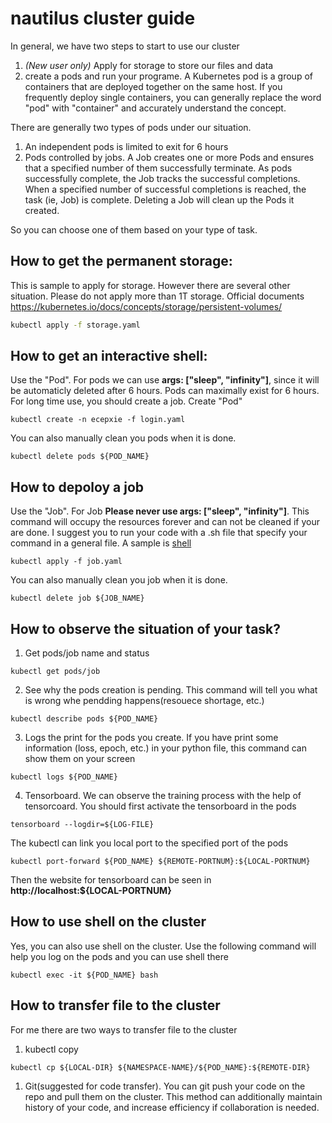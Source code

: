 # nautilus cluster guide
In general, we have two steps to start to use our cluster
1. *(New user only)* Apply for storage to store our files and data
2. create a pods and run your programe. A Kubernetes pod is a group of containers that are deployed together on the same host. If you frequently deploy single containers, you can generally replace the word "pod" with "container" and accurately understand the concept.

There are generally two types of pods under our situation. 
1. An independent pods is limited to exit for 6 hours
2. Pods controlled by jobs. A Job creates one or more Pods and ensures that a specified number of them successfully terminate. As pods successfully complete, the Job tracks the successful completions. When a specified number of successful completions is reached, the task (ie, Job) is complete. Deleting a Job will clean up the Pods it created.

So you can choose one of them based on your type of task.

## How to get the permanent storage:
This is sample to apply for storage. However there are several other situation. Please do not apply more than 1T storage. Official documents https://kubernetes.io/docs/concepts/storage/persistent-volumes/
```bash
kubectl apply -f storage.yaml
```
## How to get an interactive shell:
Use the "Pod". For pods we can use **args: ["sleep", "infinity"]**, since it will be automaticly deleted after 6 hours.
Pods can maximally exist for 6 hours. For long time use, you should create a job.
Create "Pod"
```
kubectl create -n ecepxie -f login.yaml
```
You can also manually clean you pods when it is done.
```
kubectl delete pods ${POD_NAME}
```
## How to depoloy a job
Use the "Job". For Job **Please never use args: ["sleep", "infinity"]**. This command will occupy the resources forever and can not be cleaned if your are done. I suggest you to run your code with a .sh file that specify your command in a general file. A sample is [shell](train.sh)

```
kubectl apply -f job.yaml
```
You can also manually clean you job when it is done.
```
kubectl delete job ${JOB_NAME}
```

## How to observe the situation of your task?
1. Get pods/job name and status
```
kubectl get pods/job
```
2. See why the pods creation is pending. This command will tell you what is wrong whe pendding happens(resouece shortage, etc.)
```
kubectl describe pods ${POD_NAME}
```
3. Logs the print for the pods you create. If you have print some information (loss, epoch, etc.) in your python file, this command can show them on your screen
```
kubectl logs ${POD_NAME}
```
4. Tensorboard. We can observe the training process with the help of tensorcoard. You should first activate the tensorboard in the pods
```
tensorboard --logdir=${LOG-FILE}
```
The kubectl can link you local port to the specified port of the pods
```
kubectl port-forward ${POD_NAME} ${REMOTE-PORTNUM}:${LOCAL-PORTNUM}
```
Then the website for tensorboard can be seen in **http://localhost:${LOCAL-PORTNUM}**
## How to use shell on the cluster
Yes, you can also use shell on the cluster. Use the following command will help you log on the pods and you can use shell there 
```
kubectl exec -it ${POD_NAME} bash
```

## How to transfer file to the cluster
For me there are two ways to transfer file to the cluster
1. kubectl copy
```
kubectl cp ${LOCAL-DIR} ${NAMESPACE-NAME}/${POD_NAME}:${REMOTE-DIR}
```
1. Git(suggested for code transfer). You can git push your code on the repo and pull them on the cluster. This method can additionally maintain history of your code, and increase efficiency if collaboration is needed.
